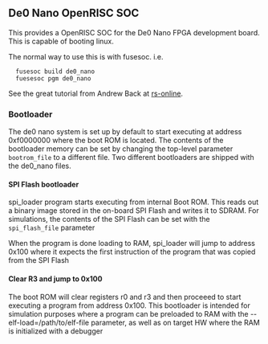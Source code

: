 ## De0 Nano OpenRISC SOC

This provides a OpenRISC SOC for the De0 Nano FPGA development board.  This is
capable of booting linux.

The normal way to use this is with fusesoc. i.e.

```
  fusesoc build de0_nano
  fuesesoc pgm de0_nano
```

See the great tutorial from Andrew Back at [rs-online](https://www.rs-online.com/designspark/booting-linux-on-a-de0-nano-with-orpsoc).

### Bootloader

The de0 nano system is set up by default to start executing at address
0xf0000000 where the boot ROM is located. The contents of the bootloader memory
can be set by changing the top-level parameter `bootrom_file` to a different
file. Two different bootloaders are shipped with the de0_nano files.

#### SPI Flash bootloader

spi_loader program  starts executing from internal Boot ROM. This reads out a
binary image stored in the on-board SPI Flash and writes it to SDRAM. For
simulations, the contents of the SPI Flash can be set with the `spi_flash_file`
parameter

When the program is done loading to RAM, spi_loader will jump to address 0x100
where it expects the first instruction of the program that was copied from the
SPI Flash

#### Clear R3 and jump to 0x100

The boot ROM will clear registers r0 and r3 and then proceeed to start executing
a program from address 0x100. This bootloader is intended for simulation
purposes where a program can be preloaded to RAM with the
--elf-load=/path/to/elf-file parameter, as well as on target HW where the RAM is
initialized with a debugger

